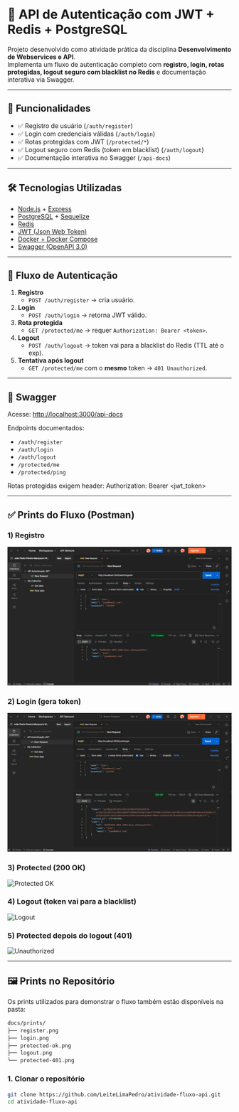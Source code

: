 # 🚀 API de Autenticação com JWT + Redis + PostgreSQL

Projeto desenvolvido como atividade prática da disciplina **Desenvolvimento de Webservices e API**.  
Implementa um fluxo de autenticação completo com **registro, login, rotas protegidas, logout seguro com blacklist no Redis** e documentação interativa via Swagger.

---

## 📌 Funcionalidades

- ✅ Registro de usuário (`/auth/register`)
- ✅ Login com credenciais válidas (`/auth/login`)
- ✅ Rotas protegidas com JWT (`/protected/*`)
- ✅ Logout seguro com Redis (token em blacklist) (`/auth/logout`)
- ✅ Documentação interativa no Swagger (`/api-docs`)

---

## 🛠️ Tecnologias Utilizadas

- [Node.js](https://nodejs.org/) + [Express](https://expressjs.com/)
- [PostgreSQL](https://www.postgresql.org/) + [Sequelize](https://sequelize.org/)
- [Redis](https://redis.io/)
- [JWT (Json Web Token)](https://jwt.io/)
- [Docker + Docker Compose](https://www.docker.com/)
- [Swagger (OpenAPI 3.0)](https://swagger.io/)

---
## 🔑 Fluxo de Autenticação

1. **Registro**
   - `POST /auth/register` → cria usuário.
2. **Login**
   - `POST /auth/login` → retorna JWT válido.
3. **Rota protegida**
   - `GET /protected/me` → requer `Authorization: Bearer <token>`.
4. **Logout**
   - `POST /auth/logout` → token vai para a blacklist do Redis (TTL até o exp).
5. **Tentativa após logout**
   - `GET /protected/me` com o **mesmo** token → `401 Unauthorized`.

---

## 📖 Swagger

Acesse: [http://localhost:3000/api-docs](http://localhost:3000/api-docs)

Endpoints documentados:
- `/auth/register`
- `/auth/login`
- `/auth/logout`
- `/protected/me`
- `/protected/ping`

Rotas protegidas exigem header:
Authorization: Bearer <jwt_token>

---

## ✅ Prints do Fluxo (Postman)

### 1) Registro
![Register](docs/prints/register.png)

### 2) Login (gera token)
![Login](docs/prints/login.png)

### 3) Protected (200 OK)
![Protected OK](docs/prints/protected-ok.png)

### 4) Logout (token vai para a blacklist)
![Logout](docs/prints/logout.png)

### 5) Protected depois do logout (401)
![Unauthorized](docs/prints/protected-401.png)

---

## 🖼️ Prints no Repositório

Os prints utilizados para demonstrar o fluxo também estão disponíveis na pasta:

```bash
docs/prints/
├── register.png
├── login.png
├── protected-ok.png
├── logout.png
└── protected-401.png
```

### 1. Clonar o repositório

```bash
git clone https://github.com/LeiteLimaPedro/atividade-fluxo-api.git
cd atividade-fluxo-api
